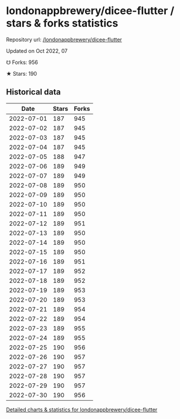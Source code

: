 # londonappbrewery/dicee-flutter / stars & forks statistics

Repository url: [/londonappbrewery/dicee-flutter](https://github.com/londonappbrewery/dicee-flutter)

Updated on Oct 2022, 07

☋ Forks: 956

★ Stars: 190

## Historical data
| Date | Stars | Forks |
|------|-------|-------|
| 2022-07-01 | 187 | 945 | 
| 2022-07-02 | 187 | 945 | 
| 2022-07-03 | 187 | 945 | 
| 2022-07-04 | 187 | 945 | 
| 2022-07-05 | 188 | 947 | 
| 2022-07-06 | 189 | 949 | 
| 2022-07-07 | 189 | 949 | 
| 2022-07-08 | 189 | 950 | 
| 2022-07-09 | 189 | 950 | 
| 2022-07-10 | 189 | 950 | 
| 2022-07-11 | 189 | 950 | 
| 2022-07-12 | 189 | 951 | 
| 2022-07-13 | 189 | 950 | 
| 2022-07-14 | 189 | 950 | 
| 2022-07-15 | 189 | 950 | 
| 2022-07-16 | 189 | 951 | 
| 2022-07-17 | 189 | 952 | 
| 2022-07-18 | 189 | 952 | 
| 2022-07-19 | 189 | 953 | 
| 2022-07-20 | 189 | 953 | 
| 2022-07-21 | 189 | 954 | 
| 2022-07-22 | 189 | 954 | 
| 2022-07-23 | 189 | 955 | 
| 2022-07-24 | 189 | 955 | 
| 2022-07-25 | 190 | 956 | 
| 2022-07-26 | 190 | 957 | 
| 2022-07-27 | 190 | 957 | 
| 2022-07-28 | 190 | 957 | 
| 2022-07-29 | 190 | 957 | 
| 2022-07-30 | 190 | 956 | 


[Detailed charts & statistics for londonappbrewery/dicee-flutter](https://reviewgithub.com/rep/londonappbrewery/dicee-flutter)
